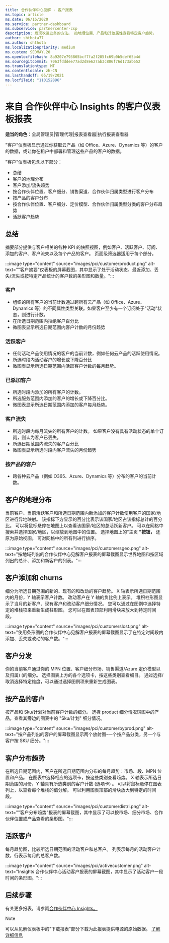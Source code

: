 ```yaml
---
title: 合作伙伴中心见解 - 客户报表
ms.topic: article
ms.date: 06/16/2020
ms.service: partner-dashboard
ms.subservice: partnercenter-csp
description: 发现改进业务的方法。 按地理位置、产品和其他属性查看特定客户趋势。
author: shthota77
ms.author: shthota
ms.localizationpriority: medium
ms.custom: SEOMAY.20
ms.openlocfilehash: 8a9207e793865bcf7fa2f205fc69b0b5def65b4d
ms.sourcegitcommit: 7063fdddee77ad2d8e627ab3c806f76d173ab652
ms.translationtype: MT
ms.contentlocale: zh-CN
ms.lasthandoff: 05/19/2021
ms.locfileid: "110152896"
---
```

# <a name="customers-dashboard-reports-from-partner-center-insights"></a>来自 合作伙伴中心 Insights 的客户仪表板报表

**适当的角色**：全局管理员|管理代理|报表查看器|执行报表查看器

"客户"仪表板显示通过你获取云产品（如 Office、Azure、Dynamics 等）的客户的数据，或让你在租户中部署和管理这些产品的客户的数据。 
 
"客户"仪表板包含以下部分： 

- 总结  
- 客户的地理分布 
- 客户添加/流失趋势 
- 按合作伙伴位置、客户细分、销售渠道、合作伙伴归属类型进行客户分布 
- 按产品的客户分布 
- 按合作伙伴位置、客户细分、定价模型、合作伙伴归属类型分类的客户分布趋势 
- 活跃客户趋势 

## <a name="summary"></a>总结

摘要部分提供与客户相关的各种 KPI 的快照视图，例如客户、活跃客户、订阅、添加的客户、客户流失以及每个产品的客户。 页面级筛选器适用于每个部分。

:::image type="content" source="images/pci/customerproduct.png" alt-text="&quot;客户摘要&quot;仪表板的屏幕截图，其中显示了处于活动状态、最近添加、丢失/流失或按特定产品统计的客户数的条形图和数量。":::

### <a name="customers"></a>客户

- 组织的所有客户的当前计数通过跨所有云产品（如 Office、Azure、Dynamics 等）的不同属性类型关联。如果客户至少有一个订阅处于"活动"状态，则进行计数。  
- 在所选日期范围内拒绝客户百分比 
- 微图表显示所选日期范围内客户计数的月份趋势

### <a name="active-customers"></a>活跃客户

- 任何活动产品使用情况的客户的当前计数，例如任何云产品的活跃使用情况。
- 所选时段内活动客户的增长或下降百分比
- 微图表显示所选日期范围内活跃客户计数的每月趋势。

### <a name="customers-added"></a>已添加客户

- 所选时段内添加的所有客户的计数。
- 所选服务范围内添加的客户的增长或下降百分比。
- 微图表显示所选日期范围内添加的客户每月趋势。

### <a name="customers-churned"></a>客户流失
- 所选时段内每月流失的所有客户的计数。 如果客户没有具有活动状态的单个订阅，则认为客户已丢失。 
- 所选日期范围内流失的客户百分比 
- 微图表显示所选时段内客户流失的月份趋势 
 
### <a name="customers-by-products"></a>按产品的客户

- 跨各种云产品（例如 O365、Azure、Dynamics 等）分布的客户的当前计数。  

## <a name="geographical-spread-of-your-customers"></a>客户的地理分布

当前客户、当前活跃客户和所选日期范围内新添加的客户计数使用客户的国家/地区进行异地映射。 该指标下方显示的百分比表示该国家/地区占该指标总计的百分比。 可以将鼠标悬停在地图上以查看该国家/地区的总活跃新客户。 可以在网格中搜索并选择国家/地区，以缩放到地图中的位置。 选择地图上的"主页 **"按钮，** 还原为原始视图。 可对网格中的所有列进行排序。  

:::image type="content" source="images/pci/customersgeo.png" alt-text="按地域列出的合作伙伴中心见解客户报表的屏幕截图显示世界地图和按区域列出的总计、添加和新客户的列表。":::

## <a name="customer-adds-and-churns"></a>客户添加和 churns

细分为所选日期范围的新的、现有的和改动的客户趋势。 X 轴表示所选日期范围内的月份，Y 轴表示客户计数。 改动客户在 Y 轴的负比例上表示。 堆积柱形图显示了当月的新客户、现有客户和改动客户细分情况。 您可以通过在图例中选择特定的堆栈项来重新生成柱形图。 您可以在图表顶部利用滑块来放大到特定时间段。 

:::image type="content" source="images/pci/customerslost.png" alt-text="使用条形图的合作伙伴中心见解客户报表的屏幕截图显示了在特定时间段内添加、丢失或改动的客户数。":::

## <a name="customer-distribution"></a>客户分发

你的当前客户通过你的 MPN 位置、客户细分市场、销售渠道/Azure 定价模型以及归属)  (的细分。 选择图表上方的各个选项卡，按这些类别查看细目。 通过选择/取消选择特定维度，可以通过选择图例项来重新生成图表。 

## <a name="customers-by-products"></a>按产品的客户

按产品和 Sku/计划对当前客户计数的细分。 选择 product 细分情况饼图中的产品，查看其旁边的图表中的 "Sku/计划" 细分情况。

:::image type="content" source="images/pci/customerbyprod.png" alt-text="按产品列出的客户的屏幕截图显示两个放射图-一个按产品分类，另一个与客户按 SKU 细分。":::

## <a name="customer-distribution-trend"></a>客户分布趋势 

在所选日期范围内，客户在所选日期范围内分布的每月趋势：市场、段、MPN 位置和产品。 在图表中选择相应的选项卡，按这些类别查看趋势。 X 轴表示所选日期范围的月份，Y 轴具有所选类别的客户计数 (选项卡) 。 可以将鼠标悬停在图表列上，以查看每个堆栈的值分解。 可以利用图表顶部的滑块放大到特定的时间段。   

:::image type="content" source="images/pci/customerdistri.png" alt-text="&quot;客户分布趋势&quot;报表的屏幕截图，其中显示了可以按市场、细分市场、合作伙伴位置或产品查看的条形图。":::

## <a name="active-customers"></a>活跃客户

每月趋势图，比较所选日期范围的活动客户和总客户。 列表示每月的活动客户计数，行表示每月的总客户数。 

:::image type="content" source="images/pci/activecustomer.png" alt-text="Insights 合作伙伴中心活动客户报表的屏幕截图，其中显示了活动客户一段时间的条形图。":::

## <a name="next-steps"></a>后续步骤

有关更多报表，请参阅[合作伙伴中心 Insights。](partner-center-insights.md)

>[!NOTE]
> 可以从见解仪表板中的"下载报表"部分下载为此报表提供电源的原始数据。 [了解详细信息](pci-download-reports.md) 

